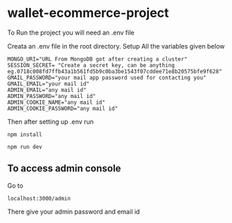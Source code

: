# wallet-ecommerce-project

To Run the project you will need an .env file

Creata an .env file in the root directory. 
Setup All the variables given below
```
MONGO_URI="URL From MongoDB got after creating a cluster"
SESSION_SECRET= "Create a secret key, can be anything eg.0718c008fd7ffb43a1b561fd5b9c0ba3be1543f07cddee71e8b20575bfe9f628"
GMAIL_PASSWORD="your mail app password used for contacting you"
GMAIL_EMAIL="your mail id"
ADMIN_EMAIL="any mail id"
ADMIN_PASSWORD="any mail id"
ADMIN_COOKIE_NAME="any mail id"
ADMIN_COOKIE_PASSWORD="any mail id"
```
Then after setting up .env run
```
npm install
 ```
 ```       
npm run dev
```

## To access admin console
Go to 
```
localhost:3000/admin
```
There give your admin password and email id